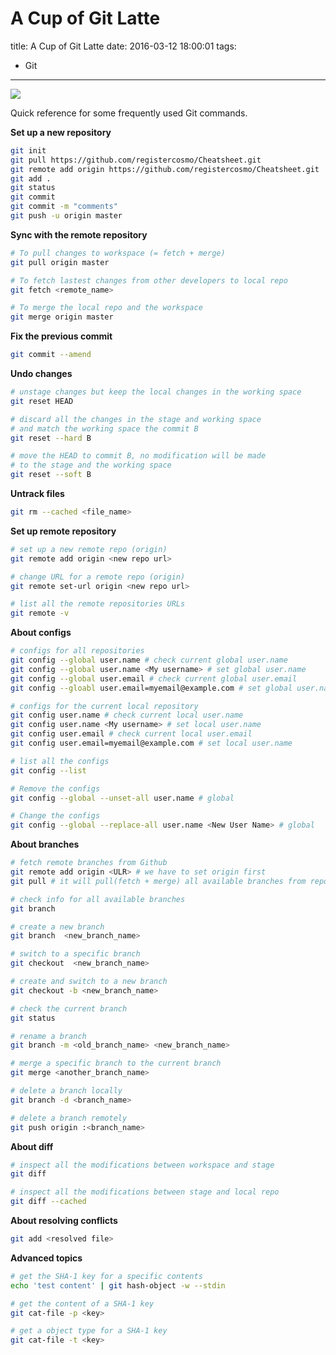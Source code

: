
# A Cup of Git Latte

title: A Cup of Git Latte
date: 2016-03-12 18:00:01
tags:
- Git

----------

<img src="https://git-scm.com/book/en/v2/book/01-introduction/images/areas.png" style="max-height: 350px;"/>

Quick reference for some frequently used Git commands.

<!--more-->
**Set up a new repository**

```bash
git init
git pull https://github.com/registercosmo/Cheatsheet.git
git remote add origin https://github.com/registercosmo/Cheatsheet.git
git add .
git status
git commit
git commit -m "comments"
git push -u origin master
```

**Sync with the remote repository**

```bash
# To pull changes to workspace (= fetch + merge)
git pull origin master

# To fetch lastest changes from other developers to local repo
git fetch <remote_name>

# To merge the local repo and the workspace
git merge origin master
```

**Fix the previous commit**

```bash
git commit --amend
```

**Undo changes**

```bash
# unstage changes but keep the local changes in the working space
git reset HEAD

# discard all the changes in the stage and working space
# and match the working space the commit B
git reset --hard B

# move the HEAD to commit B, no modification will be made
# to the stage and the working space
git reset --soft B
```

**Untrack files**

```bash
git rm --cached <file_name>
```

**Set up remote repository**

```bash
# set up a new remote repo (origin)
git remote add origin <new repo url>

# change URL for a remote repo (origin)
git remote set-url origin <new repo url>

# list all the remote repositories URLs
git remote -v
```

**About configs**

```bash
# configs for all repositories
git config --global user.name # check current global user.name
git config --global user.name <My username> # set global user.name
git config --global user.email # check current global user.email
git config --gloabl user.email=myemail@example.com # set global user.name

# configs for the current local repository
git config user.name # check current local user.name
git config user.name <My username> # set local user.name
git config user.email # check current local user.email
git config user.email=myemail@example.com # set local user.name

# list all the configs
git config --list

# Remove the configs
git config --global --unset-all user.name # global

# Change the configs
git config --global --replace-all user.name <New User Name> # global
```


**About branches**

```bash
# fetch remote branches from Github
git remote add origin <ULR> # we have to set origin first
git pull # it will pull(fetch + merge) all available branches from repositories

# check info for all available branches
git branch

# create a new branch
git branch  <new_branch_name>

# switch to a specific branch
git checkout  <new_branch_name>

# create and switch to a new branch
git checkout -b <new_branch_name>

# check the current branch
git status

# rename a branch
git branch -m <old_branch_name> <new_branch_name>

# merge a specific branch to the current branch
git merge <another_branch_name>

# delete a branch locally
git branch -d <branch_name>

# delete a branch remotely
git push origin :<branch_name>
```

**About diff**

```bash
# inspect all the modifications between workspace and stage
git diff

# inspect all the modifications between stage and local repo
git diff --cached
```

**About resolving conflicts**

```bash
git add <resolved file>
```

**Advanced topics**

```bash
# get the SHA-1 key for a specific contents
echo 'test content' | git hash-object -w --stdin

# get the content of a SHA-1 key
git cat-file -p <key>

# get a object type for a SHA-1 key
git cat-file -t <key>
```


